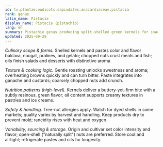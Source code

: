 ```yaml
---
id: tx:plantae:eudicots:sapindales:anacardiaceae:pistacia
rank: genus
latin_name: Pistacia
display_name: Pistacia (pistachio)
lang: en
summary: Pistachio genus producing split-shelled green kernels for snacking, pastries, gelato, and savory crusts; sold raw, roasted, salted, and as pastes and pressed oils.
updated: 2025-09-29
---
```


_Culinary scope & forms._ Shelled kernels and pastes color and flavor baklava, nougat, pralines, and gelato; chopped nuts crust meats and fish; oils finish salads and desserts with distinctive aroma.

_Texture & cooking logic._ Gentle roasting unlocks sweetness and aroma; overheating browns quickly and can turn bitter. Paste integrates into ganache and custards; coarsely chopped nuts add crunch.

_Nutrition patterns (high-level)._ Kernels deliver a buttery-yet-firm bite with a subtly resinous, green flavor; oil content supports creamy textures in pastries and ice creams.

_Safety & handling._ Tree-nut allergies apply. Watch for dyed shells in some markets; quality varies by harvest and handling. Keep products dry to prevent mold; rancidity rises with heat and oxygen.

_Variability, sourcing & storage._ Origin and cultivar set color intensity and flavor; open-shell ("naturally split") nuts are preferred. Store cool and airtight; refrigerate pastes and oils for longevity.

